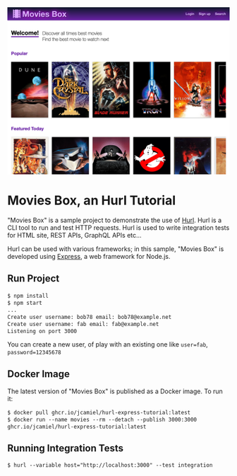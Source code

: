 <picture>
    <source media="(prefers-color-scheme: dark)" srcset="docs/assets/img/movies-box-dark.png" > 
    <source media="(prefers-color-scheme: light)" srcset="docs/assets/img/movies-box-light.png" > 
    <img src="docs/assets/img/movies-box-light.png" width="600" alt="Movies Box home page">
</picture>

# Movies Box, an Hurl Tutorial

"Movies Box" is a sample project to demonstrate the use of [Hurl].
Hurl is a CLI tool to run and test HTTP requests. Hurl is used to write integration tests for HTML site, REST APIs, 
GraphQL APIs etc... 

Hurl can be used with various frameworks; in this sample, "Movies Box" is developed using [Express], a web framework for
Node.js.  


## Run Project

```shell
$ npm install
$ npm start
...
Create user username: bob78 email: bob78@example.net
Create user username: fab email: fab@example.net
Listening on port 3000
```

You can create a new user, of play with an existing one like `user=fab`, `password=12345678`


## Docker Image

The latest version of "Movies Box" is published as a Docker image. To run it:

```shell
$ docker pull ghcr.io/jcamiel/hurl-express-tutorial:latest
$ docker run --name movies --rm --detach --publish 3000:3000 ghcr.io/jcamiel/hurl-express-tutorial:latest
```

## Running Integration Tests

```shell
$ hurl --variable host="http://localhost:3000" --test integration
```

[Hurl]: https://hurl.dev
[Express]: https://expressjs.com
